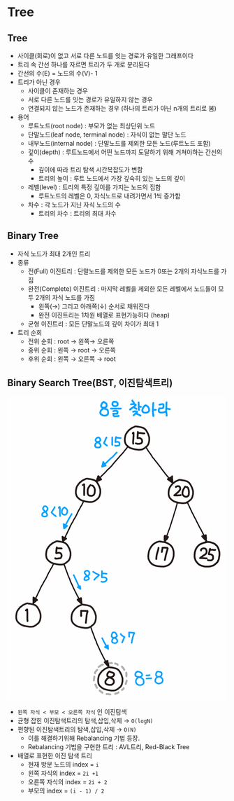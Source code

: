 # Tree

## Tree

- 사이클(회로)이 없고 서로 다른 노드를 잇는 경로가 유일한 그래프이다
- 트리 속 간선 하나를 자르면 트리가 두 개로 분리된다
- 간선의 수(E) = 노드의 수(V)- 1
- 트리가 아닌 경우
    - 사이클이 존재하는 경우
    - 서로 다른 노드를 잇는 경로가 유일하지 않는 경우
    - 연결되지 않는 노드가 존재하는 경우 (하나의 트리가 아닌 n개의 트리로 봄)
- 용어
    - 루트노드(root node) : 부모가 없는 최상단위 노드
    - 단말노드(leaf node, terminal node) : 자식이 없는 말단 노드
    - 내부노드(internal node) : 단말노드를 제외한 모든 노드(루트노드 포함)
    - 깊이(depth) : 루트노드에서 어떤 노드까지 도달하기 위해 거쳐야하는 간선의 수
        - 깊이에 따라 트리 탐색 시간복잡도가 변함
        - 트리의 높이 : 루트 노드에서 가장 깊숙히 있는 노드의 깊이
    - 레벨(level) : 트리의 특정 깊이를 가지는 노드의 집합
        - 루트노드의 레벨은 0, 자식노드로 내려가면서 1씩 증가함
    - 차수 : 각 노드가 지닌 자식 노드의 수
        - 트리의 차수 : 트리의 최대 차수
    

## Binary Tree

- 자식 노드가 최대 2개인 트리
- 종류
    - 전(Full) 이진트리 : 단말노드를 제외한 모든 노드가 0또는 2개의 자식노드를 가짐
    - 완전(Complete) 이진트리 : 마지막 레벨을 제외한 모든 레벨에서 노드들이 모두 2개의 자식 노드를 가짐
        - 왼쪽(→) 그리고 아래쪽(↓) 순서로 채워진다
        - 완전 이진트리는 1차원 배열로 표현가능하다 (heap)
    - 균형 이진트리 : 모든 단말노드의 깊이 차이가 최대 1
- 트리 순회
    - 전위 순회 : root → 왼쪽→ 오른쪽
    - 중위 순회 : 왼쪽 → root → 오른쪽
    - 후위 순회 : 왼쪽 → 오른쪽 → root
    

## Binary Search Tree(BST, 이진탐색트리)

![Untitled](Tree%206c73d/Untitled.png)

- `왼쪽 자식 < 부모 < 오른쪽 자식` 인 이진탐색
- 균형 잡힌 이진탐색트리의 탐색,삽입,삭제 → `O(logN)`
- 편향된 이진탐색트리의 탐색,삽입,삭제 → `O(N)`
    - 이를 해결하기위해 Rebalancing 기법 등장.
    - Rebalancing 기법을 구현한 트리 : AVL트리, Red-Black Tree
- 배열로 표현한 이진 탐색 트리
    - 현재 방문 노드의 index = `i`
    - 왼쪽 자식의 index = `2i +1`
    - 오른쪽 자식의 index = `2i + 2`
    - 부모의 index = `(i - 1) / 2`
